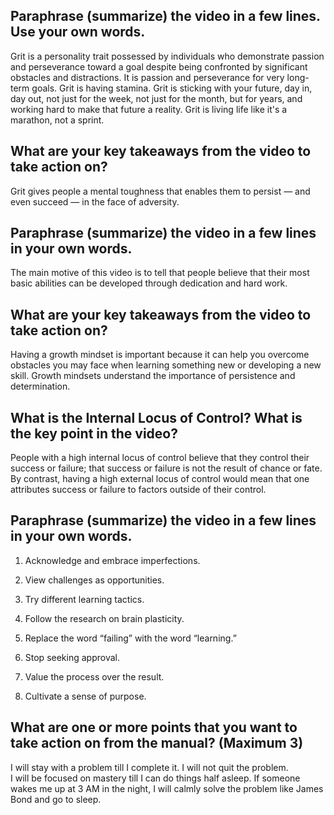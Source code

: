 ## Paraphrase (summarize) the video in a few lines. Use your own words.

Grit is a personality trait possessed by individuals who demonstrate passion and perseverance toward a goal despite being confronted by significant obstacles and distractions. It is passion and perseverance for very long-term goals. Grit is having stamina. Grit is sticking with your future, day in, day out, not just for the week, not just for the month, but for years, and working hard to make that future a reality. Grit is living life like it's a marathon, not a sprint.
## What are your key takeaways from the video to take action on?

Grit gives people a mental toughness that enables them to persist — and even succeed — in the face of adversity.

## Paraphrase (summarize) the video in a few lines in your own words.

The main motive of this video is to tell that people believe that their most basic abilities can be developed through dedication and hard work.
## What are your key takeaways from the video to take action on?

Having a growth mindset is important because it can help you overcome obstacles you may face when learning something new or developing a new skill. Growth mindsets understand the importance of persistence and determination.
## What is the Internal Locus of Control? What is the key point in the video?

People with a high internal locus of control believe that they control their success or failure; that success or failure is not the result of chance or fate. By contrast, having a high external locus of control would mean that one attributes success or failure to factors outside of their control.
## Paraphrase (summarize) the video in a few lines in your own words.

1. Acknowledge and embrace imperfections.

2. View challenges as opportunities.

3. Try different learning tactics.

4. Follow the research on brain plasticity.

5. Replace the word “failing” with the word “learning.”

6. Stop seeking approval.

7. Value the process over the result.

8. Cultivate a sense of purpose.


## What are one or more points that you want to take action on from the manual? (Maximum 3)

I will stay with a problem till I complete it. I will not quit the problem.<br>
I will be focused on mastery till I can do things half asleep. If someone wakes me up at 3 AM in the night, I will calmly solve the problem like James Bond and go to sleep. 

